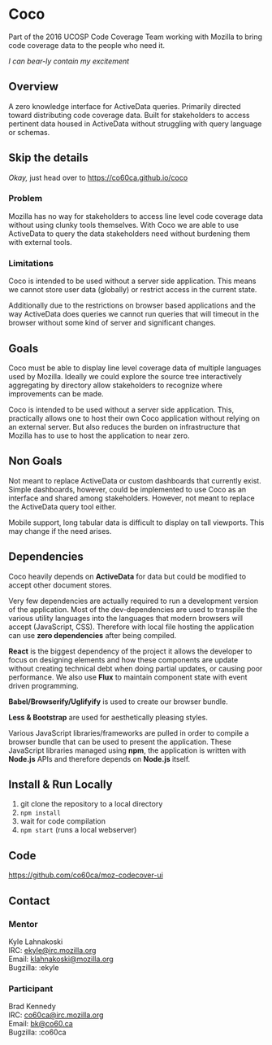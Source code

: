 # Coco

Part of the 2016 UCOSP Code Coverage Team working with Mozilla to bring code coverage data to the people who need it.

*I can bear-ly contain my excitement*

## Overview

A zero knowledge interface for ActiveData queries. Primarily directed toward distributing code coverage data. Built for stakeholders to access pertinent data housed in ActiveData without struggling with query language or schemas.

## Skip the details
*Okay,* just head over to https://co60ca.github.io/coco

### Problem

Mozilla has no way for stakeholders to access line level code coverage data without using clunky tools themselves. With Coco we are able to use ActiveData to query the data stakeholders need without burdening them with external tools.

### Limitations

Coco is intended to be used without a server side application. This means we cannot store user data (globally) or restrict access in the current state.

Additionally due to the restrictions on browser based applications and the way ActiveData does queries we cannot run queries that will timeout in the browser without some kind of server and significant changes.

## Goals

Coco must be able to display line level coverage data of multiple languages used by Mozilla. Ideally we could explore the source tree interactively aggregating by directory allow stakeholders to recognize where improvements can be made.

Coco is intended to be used without a server side application. This, practically allows one to host their own Coco application without relying on an external server. But also reduces the burden on infrastructure that Mozilla has to use to host the application to near zero.

## Non Goals

Not meant to replace ActiveData or custom dashboards that currently exist. Simple dashboards, however, could be implemented to use Coco as an interface and shared among stakeholders. However, not meant to replace the ActiveData query tool either.

Mobile support, long tabular data is difficult to display on tall viewports. This may change if the need arises.

## Dependencies

Coco heavily depends on **ActiveData** for data but could be modified to accept other document stores.

Very few dependencies are actually required to run a development version of the application. Most of the dev-dependencies are used to transpile the various utility languages into the languages that modern browsers will accept (JavaScript, CSS). Therefore with local file hosting the application can use **zero dependencies** after being compiled.

**React** is the biggest dependency of the project it allows the developer to focus on designing elements and how these components are update without creating technical debt when doing partial updates, or causing poor performance. We also use **Flux** to maintain component state with event driven programming.

**Babel/Browserify/Uglifyify** is used to create our browser bundle.

**Less & Bootstrap** are used for aesthetically pleasing styles.

Various JavaScript libraries/frameworks are pulled in order to compile a browser bundle that can be used to present the application. These JavaScript libraries managed using **npm**, the application is written with **Node.js** APIs and therefore depends on **Node.js** itself.

## Install & Run Locally

1. git clone the repository to a local directory
2. `npm install`
3. wait for code compilation
4. `npm start` (runs a local webserver)

## Code

https://github.com/co60ca/moz-codecover-ui

## Contact

### Mentor

Kyle Lahnakoski  
IRC: ekyle@irc.mozilla.org  
Email: klahnakoski@mozilla.org  
Bugzilla: :ekyle  

### Participant

Brad Kennedy  
IRC: co60ca@irc.mozilla.org  
Email: bk@co60.ca  
Bugzilla: :co60ca  
